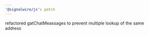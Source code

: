 ```yaml
---
'@signalwire/js': patch
---
```


refactored gatChatMeassages to prevent multiple lookup of the same address

